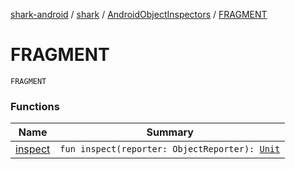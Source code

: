[shark-android](../../../index.md) / [shark](../../index.md) / [AndroidObjectInspectors](../index.md) / [FRAGMENT](./index.md)

# FRAGMENT

`FRAGMENT`

### Functions

| Name | Summary |
|---|---|
| [inspect](inspect.md) | `fun inspect(reporter: ObjectReporter): `[`Unit`](https://kotlinlang.org/api/latest/jvm/stdlib/kotlin/-unit/index.html) |
